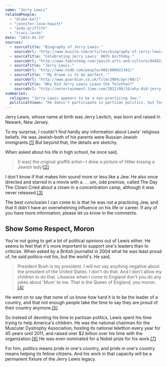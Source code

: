 ```yaml
---
name: "Jerry Lewis"
relatedPeople:
  - "drake-bell"
  - "jennifer-love-hewitt"
  - "andy-griffith"
  - "traci-lords"
date: "2013-01-23"
sources:
  - sourceTitle: "Biography of Jerry Lewis."
    sourceUrl: "http://www.buzzle.com/articles/biography-of-jerry-lewis.html"
  - sourceTitle: "Celebrating Jerry Lewis' 86th birthday."
    sourceUrl: "http://www.tabletmag.com/jewish-arts-and-culture/94492/hey-jer-ree"
  - sourceTitle: "Jerry Lewis."
    sourceUrl: "http://www.nndb.com/people/408/000022342/"
  - sourceTitle: "'My dream is to be perfect.'"
    sourceUrl: "http://www.guardian.co.uk/film/2004/apr/08/1"
  - sourceTitle: "Why Did Jerry Lewis Leave the Telethon?"
    sourceUrl: "http://entertainment.time.com/2012/08/16/why-did-jerry-lewis-leave-the-telethon/"
summaries:
  religion: "Jerry Lewis appears to be a non-practicing Jew."
  politicalViews: "He doesn't participate in partisan politics, but focused his energy on his work with the Muscular Dystrophy Association."
---
```


Jerry Lewis, whose name at birth was Jerry Levitch, was born and raised in Newark, New Jersey.

To my surprise, I couldn't find hardly any information about Lewis' religious beliefs. He was Jewish–both of his parents were Russian Jewish immigrants.<a class="source-citation" href="#http%3A%2F%2Fwww.buzzle.com%2Farticles%2Fbiography-of-jerry-lewis.html" title="Biography of Jerry Lewis.">[1]</a> But beyond that, the details are sketchy.

When asked about his life in high school, he once said,

>[I was] the original graffiti artist—I drew a picture of Hitler kissing a Jewish lady!<a class="source-citation" href="#http%3A%2F%2Fwww.tabletmag.com%2Fjewish-arts-and-culture%2F94492%2Fhey-jer-ree" title="Celebrating Jerry Lewis&apos; 86th birthday.">[2]</a>

I don't know if that makes him sound more or less like a Jew. He also once directed and starred in a movie with a. . . um, odd premise, called The Day The Clown Cried about a clown in a concentration camp, although it was never released.<a class="source-citation" href="#http%3A%2F%2Fwww.nndb.com%2Fpeople%2F408%2F000022342%2F" title="Jerry Lewis.">[3]</a>

The best conclusion I can come to is that he was not a practicing Jew, and that it didn't have an overwhelming influence on his life or career. If any of you have more information, please let us know in the comments.


## Show Some Respect, Moron

You're not going to get a lot of political opinions out of Lewis either. He seems to feel that it's more important to support one's leaders than to criticize. When asked by a British journalist in 2004 what he was least proud of, he said politics–not his, but the world's. He said,

>President Bush is my president. I will not say anything negative about the president of the United States. I don't do that. And I don't allow my children to do that. Likewise when I come to England don't you do any jokes about 'Mum' to me. That is the Queen of England, you moron.<a class="source-citation" href="#http%3A%2F%2Fwww.guardian.co.uk%2Ffilm%2F2004%2Fapr%2F08%2F1" title="&apos;My dream is to be perfect.&apos;">[4]</a>

He went on to say that none of us know how hard it is to be the leader of a country, and that not enough people take the time to say they are proud of their country anymore.<a class="source-citation" href="#http%3A%2F%2Fwww.guardian.co.uk%2Ffilm%2F2004%2Fapr%2F08%2F1" title="&apos;My dream is to be perfect.&apos;">[5]</a>

So instead of devoting his time to partisan politics, Lewis spent his time trying to help America's children. He was the national chairman for the Muscular Dystrophy Association, hosting its national telethon every year for 45 years until 2011, and raised over $2 billion over his time with the organization.<a class="source-citation" href="#http%3A%2F%2Fentertainment.time.com%2F2012%2F08%2F16%2Fwhy-did-jerry-lewis-leave-the-telethon%2F" title="Why Did Jerry Lewis Leave the Telethon?">[6]</a> He was even nominated for a Nobel prize for his work.<a class="source-citation" href="#http%3A%2F%2Fwww.guardian.co.uk%2Ffilm%2F2004%2Fapr%2F08%2F1" title="&apos;My dream is to be perfect.&apos;">[7]</a>

For him, politics means pride in one's country, and pride in one's country means helping its fellow citizens. And his work in that capacity will be a permanent fixture of the Jerry Lewis legacy.